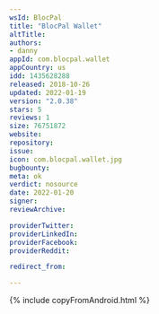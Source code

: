 ```yaml
---
wsId: BlocPal
title: "BlocPal Wallet"
altTitle: 
authors:
- danny
appId: com.blocpal.wallet
appCountry: us
idd: 1435628288
released: 2018-10-26
updated: 2022-01-19
version: "2.0.38"
stars: 5
reviews: 1
size: 76751872
website: 
repository: 
issue: 
icon: com.blocpal.wallet.jpg
bugbounty: 
meta: ok
verdict: nosource
date: 2022-01-20
signer: 
reviewArchive:

providerTwitter: 
providerLinkedIn: 
providerFacebook: 
providerReddit: 

redirect_from:

---
```


{% include copyFromAndroid.html %}

